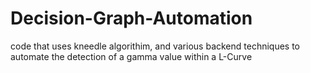 # Decision-Graph-Automation
code that uses kneedle algorithim, and various backend techniques to automate the detection of a gamma value within a L-Curve
